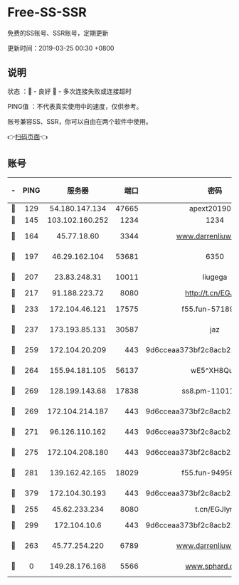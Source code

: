 # Free-SS-SSR

免费的SS账号、SSR账号，定期更新

更新时间：2019-03-25 00:30 +0800

## 说明

状态     ：🙂 - 良好 🙁 - 多次连接失败或连接超时

PING值   ：不代表真实使用中的速度，仅供参考。

账号兼容SS、SSR，你可以自由在两个软件中使用。

👉[扫码页面](https://liesauer.github.io/Free-SS-SSR/)👈

## 账号

|-|PING|服务器|端口|密码|加密方式|区域|
|:----:|:----:|:-----:|-----:|:----:|:----:|:----:|
|🙂|129|54.180.147.134|47665|apext2019001|chacha20|KR|
|🙂|145|103.102.160.252|1234|1234|rc4-md5|JP|
|🙂|164|45.77.18.60|3344|www.darrenliuwei.com|aes-256-cfb|JP|
|🙂|197|46.29.162.104|53681|6350|aes-128-ctr|RU|
|🙂|207|23.83.248.31|10011|liugega|aes-256-cfb|US|
|🙂|217|91.188.223.72|8080|http://t.cn/EGJIyrl|rc4-md5|RU|
|🙂|233|172.104.46.121|17575|f55.fun-57189155|aes-256-cfb|SG|
|🙂|237|173.193.85.131|30587|jaz|aes-256-cfb|US|
|🙂|259|172.104.20.209|443|9d6cceaa373bf2c8acb22e60b6a58be6|aes-256-cfb|US|
|🙂|264|155.94.181.105|56137|wE5^XH8Quw|aes-256-cfb|US|
|🙂|269|128.199.143.68|17838|ss8.pm-11011315|aes-256-cfb|SG|
|🙂|269|172.104.214.187|443|9d6cceaa373bf2c8acb22e60b6a58be6|aes-256-cfb|US|
|🙂|271|96.126.110.162|443|9d6cceaa373bf2c8acb22e60b6a58be6|aes-256-cfb|US|
|🙂|275|172.104.208.180|443|9d6cceaa373bf2c8acb22e60b6a58be6|aes-256-cfb|US|
|🙂|281|139.162.42.165|18029|f55.fun-94956847|aes-256-cfb|SG|
|🙂|379|172.104.30.193|443|9d6cceaa373bf2c8acb22e60b6a58be6|aes-256-cfb|US|
|🙂|255|45.62.233.234|8080|t.cn/EGJIyrl|rc4-md5|CA|
|🙂|299|172.104.10.6|443|9d6cceaa373bf2c8acb22e60b6a58be6|aes-256-cfb|US|
|🙁|263|45.77.254.220|6789|www.darrenliuwei.com|aes-256-cfb|SG|
|🙁|0|149.28.176.168|5566|www.sphard.com|aes-256-cfb|AU|
